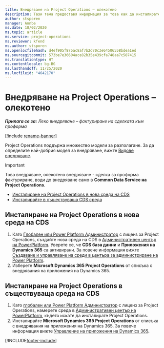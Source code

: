 ```yaml
---
title: Внедряване на Project Operations – олекотено
description: Тази тема предоставя информация за това как да инсталирате внедряване на Project Operations lite - сделка за проформа фактуриране.
author: stsporen
manager: Annbe
ms.date: 10/02/2020
ms.topic: article
ms.service: project-operations
ms.reviewer: kfend
ms.author: stsporen
ms.openlocfilehash: d4ef905f875ac8af7b2d70c3e64506558bdea1ed
ms.sourcegitcommit: 573be7e36604ace82b35e439cfa748aa7c587415
ms.translationtype: HT
ms.contentlocale: bg-BG
ms.lasthandoff: 11/25/2020
ms.locfileid: "4642170"
---
```

# <a name="deploy-project-operations---lite"></a>Внедряване на Project Operations – олекотено

_**Прилага се за:** Леко внедряване – фактуриране на сделката към проформа_

[!include [rename-banner](~/includes/cc-data-platform-banner.md)]

Project Operations поддържа множество модели за разполагане. За да определите най-добрия модел за внедряване, вижте [Видове внедряване](determine-deployment-type.md).


> [!IMPORTANT]
> Това внедряване, олекотено внедряване - сделка за проформа фактуриране, води до внедряване само в **Common Data Service на Project Operations**.

- [Инсталиране на Project Operations в нова среда на CDS](#new)
- [Инсталирайте в съществуваща CDS среда](#existing)



## <a name="install-project-operations-to-a-new-cds-environment"></a><a name="new"></a>Инсталиране на Project Operations в нова среда на CDS

1. Като [Глобален или Power Platform Администратор](https://docs.microsoft.com/power-platform/admin/global-service-administrators-can-administer-without-license) с лиценз за Project Operations, създайте нова среда на CDS в [Административен център на PowerPlatform](https://admin.powerplatform.com). Уверете се, че **CDS база данни** и **Приложения на Dynamics 365** са активирани. За повече информация вижте [Създаване и управляване на среди в центъра за администриране на Power Platform](https://docs.microsoft.com/power-platform/admin/create-environment#create-an-environment-in-the-power-platform-admin-center).
2. Изберете **Microsoft Dynamics 365 Project Operations** от списъка с внедрявания на приложения на Dynamics 365.


## <a name="install-project-operations-to-an-existing-cds-environment"></a><a name="existing"></a>Инсталиране на Project Operations в съществуваща среда на CDS

1. Като [глобален или Power Platform Администратор](https://docs.microsoft.com/power-platform/admin/global-service-administrators-can-administer-without-license) с лиценз за Project Operations, намерете среда в [Административен център на PowerPlatform](https://admin.powerplatform.com), където искате да инсталирате Project Operations.
2. Инсталирайте **Microsoft Dynamics 365 Project Operations** от списъка с внедрявания на приложения на Dynamics 365. За повече информация вижте [Управление на приложения на Dynamics 365](https://docs.microsoft.com/power-platform/admin/manage-apps).




[!INCLUDE[footer-include](../includes/footer-banner.md)]
